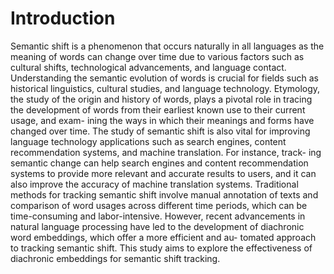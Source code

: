 # Introduction
Semantic shift is a phenomenon that occurs naturally in all languages as the meaning of words can change over time due to various factors such as cultural shifts, technological advancements, and language contact. Understanding the semantic evolution of words is crucial for fields such as historical linguistics, cultural studies, and language technology. Etymology, the study of the origin and history of words, plays a pivotal role in tracing the development of words from their earliest known use to their current usage, and exam- ining the ways in which their meanings and forms have changed over time. The study of semantic shift is also vital for improving language technology applications such as search engines, content recommendation systems, and machine translation. For instance, track- ing semantic change can help search engines and content recommendation systems to provide more relevant and accurate results to users, and it can also improve the accuracy of machine translation systems.
Traditional methods for tracking semantic shift involve manual annotation of texts and comparison of word usages across different time periods, which can be time-consuming and labor-intensive. However, recent advancements in natural language processing have led to the development of diachronic word embeddings, which offer a more efficient and au- tomated approach to tracking semantic shift. This study aims to explore the effectiveness of diachronic embeddings for semantic shift tracking.
